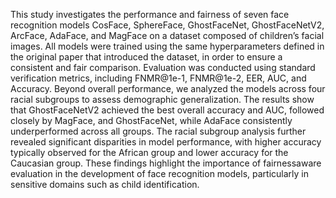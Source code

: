 This study investigates the performance and fairness of seven face recognition models CosFace, SphereFace, GhostFaceNet, GhostFaceNetV2, ArcFace, AdaFace, and MagFace on a dataset composed of children’s facial images. All models were trained using the same hyperparameters defined in the original paper that introduced the dataset, in order to ensure a consistent and fair comparison.
Evaluation was conducted using standard verification metrics, including FNMR@1e-1, FNMR@1e-2, EER, AUC, and Accuracy. Beyond overall performance, we analyzed the models across four racial subgroups to assess demographic generalization. The results show that GhostFaceNetV2 achieved the best overall accuracy and AUC, followed closely by MagFace, and GhostFaceNet, while AdaFace consistently underperformed across all groups. The racial subgroup analysis further revealed significant disparities in model performance, with higher accuracy typically observed for the African group and lower accuracy for the Caucasian group. These findings highlight the importance of fairnessaware evaluation in the development of face recognition models, particularly in sensitive domains such as child identification.
